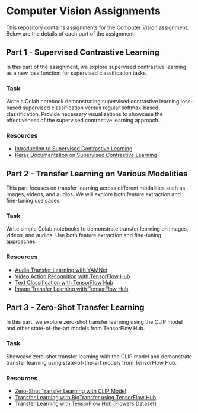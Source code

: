 # Computer Vision Assignments

This repository contains assignments for the Computer Vision assignment. Below are the details of each part of the assignment:

## Part 1 - Supervised Contrastive Learning

In this part of the assignment, we explore supervised contrastive learning as a new loss function for supervised classification tasks. 

### Task
Write a Colab notebook demonstrating supervised contrastive learning loss-based supervised classification versus regular softmax-based classification. Provide necessary visualizations to showcase the effectiveness of the supervised contrastive learning approach.

### Resources
- [Introduction to Supervised Contrastive Learning](https://towardsdatascience.com/contrastive-loss-for-supervised-classification-224ae35692e7)
- [Keras Documentation on Supervised Contrastive Learning](https://keras.io/examples/vision/supervised-contrastive-learning/)

## Part 2 - Transfer Learning on Various Modalities

This part focuses on transfer learning across different modalities such as images, videos, and audios. We will explore both feature extraction and fine-tuning use cases.

### Task
Write simple Colab notebooks to demonstrate transfer learning on images, videos, and audios. Use both feature extraction and fine-tuning approaches.

### Resources
- [Audio Transfer Learning with YAMNet](https://blog.tensorflow.org/2021/03/transfer-learning-for-audio-data-with-yamnet.html)
- [Video Action Recognition with TensorFlow Hub](https://www.tensorflow.org/hub/tutorials/action_recognition_with_tf_hub)
- [Text Classification with TensorFlow Hub](https://www.tensorflow.org/hub/tutorials/tf2_text_classification)
- [Image Transfer Learning with TensorFlow Hub](https://www.tensorflow.org/tutorials/images/transfer_learning)

## Part 3 - Zero-Shot Transfer Learning

In this part, we explore zero-shot transfer learning using the CLIP model and other state-of-the-art models from TensorFlow Hub.

### Task
Showcase zero-shot transfer learning with the CLIP model and demonstrate transfer learning using state-of-the-art models from TensorFlow Hub.

### Resources
- [Zero-Shot Transfer Learning with CLIP Model](https://towardsdatascience.com/how-to-try-clip-openais-zero-shot-image-classifier-439d75a34d6b)
- [Transfer Learning with BigTransfer using TensorFlow Hub](https://keras.io/examples/vision/bit/)
- [Transfer Learning with TensorFlow Hub (Flowers Dataset)](https://www.tensorflow.org/tutorials/images/transfer_learning_with_hub)

